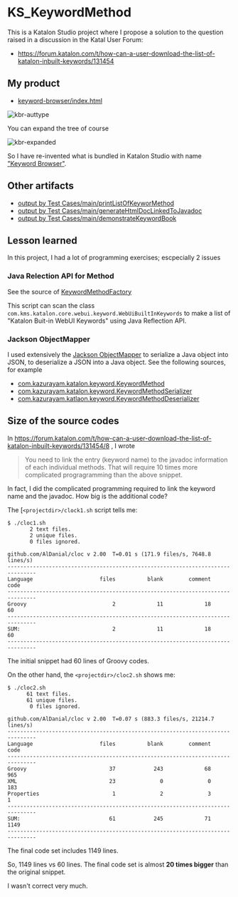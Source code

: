 # KS_KeywordMethod

This is a Katalon Studio project where I propose a solution to the question raised in a discussion in the Katal User Forum:

- https://forum.katalon.com/t/how-can-a-user-download-the-list-of-katalon-inbuilt-keywords/131454

## My product

- [keyword-browser/index.html](http://kazurayam.github.io/KS_KeywordMethod/keyword-browser/kbr.html)

![kbr-auttype](http://kazurayam.github.io/KS_KeywordMethod/images/kbr-auttype.png)

You can expand the tree of course

![kbr-expanded](http://kazurayam.github.io/KS_KeywordMethod/images/kbr-expanded.png)

So I have re-invented what is bundled in Katalon Studio with name ["Keyword Browser"](https://europe1.discourse-cdn.com/katalon/original/3X/f/a/fa3e83085a8cddad6855a7b0239ea01f6dd7001e.png).

## Other artifacts

- [output by Test Cases/main/printListOfKeyworMethod](http://kazurayam.github.io/KS_KeywordMethod/keywordsList.txt)
- [output by Test Cases/main/generateHtmlDocLinkedToJavadoc](http://kazurayam.github.io/KS_KeywordMethod/keywords-linked-to-javadoc.html)
- [output by Test Cases/main/demonstrateKeywordBook](http://kazurayam.github.io/KS_KeywordMethod/keywordbook-with-javadoc.json)


## Lesson learned

In this project, I had a lot of programming exercises; escpecially 2 issues

### Java Relection API for Method

See the source of [KeywordMethodFactory](https://github.com/kazurayam/KS_KeywordMethod/blob/master/Keywords/com/kazurayam/katalon/keyword/KeywordMethodFactory.groovy)

This script can scan the class `com.kms.katalon.core.webui.keyword.WebUiBuiltInKeywords` to make a list of "Katalon Buit-in WebUI Keywords" using Java Reflection API.

### Jackson ObjectMapper

I used extensively the [Jackson ObjectMapper](https://www.baeldung.com/jackson-object-mapper-tutorial) to serialize a Java object into JSON, to deserialize a JSON into a Java object. See the following sources, for example

- [com.kazurayam.katalon.keyword.KeywordMethod](https://github.com/kazurayam/KS_KeywordMethod/blob/master/Keywords/com/kazurayam/katalon/keyword/KeywordMethod.groovy)
- [com.kazurayam.katalon.keyword.KeywordMethodSerializer](https://github.com/kazurayam/KS_KeywordMethod/blob/master/Keywords/com/kazurayam/katalon/keyword/KeywordMethodSerializer.groovy)
- [com.kazurayam.katlaon.keyword.KeywordMethodDeserializer](https://github.com/kazurayam/KS_KeywordMethod/blob/master/Keywords/com/kazurayam/katalon/keyword/KeywordMethodDeserializer.groovy)

## Size of the source codes

In https://forum.katalon.com/t/how-can-a-user-download-the-list-of-katalon-inbuilt-keywords/131454/8 , I wrote

>You need to link the entry (keyword name) to the javadoc information of each individual methods. That will require 10 times more complicated progragramming than the above snippet.

In fact, I did the complicated programming required to link the keyword name and the javadoc. How big is the additional code?

The [`<projectdir>/clock1.sh` script tells me:

```
$ ./cloc1.sh
       2 text files.
       2 unique files.
       0 files ignored.

github.com/AlDanial/cloc v 2.00  T=0.01 s (171.9 files/s, 7648.8 lines/s)
-------------------------------------------------------------------------------
Language                     files          blank        comment           code
-------------------------------------------------------------------------------
Groovy                           2             11             18             60
-------------------------------------------------------------------------------
SUM:                             2             11             18             60
-------------------------------------------------------------------------------
```

The initial snippet had 60 lines of Groovy codes.

On the other hand, the `<projectdir>/cloc2.sh` shows me:

```
$ ./cloc2.sh
      61 text files.
      61 unique files.
       0 files ignored.

github.com/AlDanial/cloc v 2.00  T=0.07 s (883.3 files/s, 21214.7 lines/s)
-------------------------------------------------------------------------------
Language                     files          blank        comment           code
-------------------------------------------------------------------------------
Groovy                          37            243             68            965
XML                             23              0              0            183
Properties                       1              2              3              1
-------------------------------------------------------------------------------
SUM:                            61            245             71           1149
-------------------------------------------------------------------------------
```

The final code set includes 1149 lines.

So, 1149 lines vs 60 lines. The final code set is almost **20 times bigger** than the original snippet.

I wasn't correct very much.


